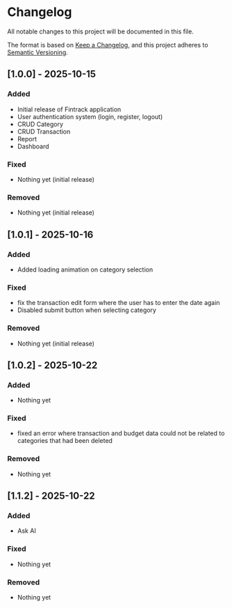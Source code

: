 # Changelog

All notable changes to this project will be documented in this file.

The format is based on [Keep a Changelog](https://keepachangelog.com/en/1.0.0/),
and this project adheres to [Semantic Versioning](https://semver.org/spec/v2.0.0.html).

## [1.0.0] - 2025-10-15

### Added

- Initial release of Fintrack application
- User authentication system (login, register, logout)
- CRUD Category
- CRUD Transaction
- Report
- Dashboard

### Fixed

- Nothing yet (initial release)

### Removed

- Nothing yet (initial release)

## [1.0.1] - 2025-10-16

### Added

- Added loading animation on category selection

### Fixed

- fix the transaction edit form where the user has to enter the date again
- Disabled submit button when selecting category

### Removed

- Nothing yet (initial release)

## [1.0.2] - 2025-10-22

### Added

- Nothing yet

### Fixed

- fixed an error where transaction and budget data could not be related to categories that had been deleted

### Removed

- Nothing yet

## [1.1.2] - 2025-10-22

### Added

- Ask AI

### Fixed

- Nothing yet

### Removed

- Nothing yet
